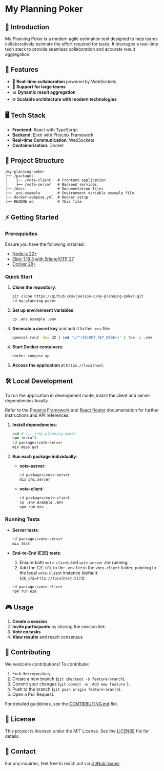 # My Planning Poker

## 📌 Introduction

My Planning Poker is a modern agile estimation tool designed to help teams collaboratively estimate the effort required for tasks. It leverages a real-time tech stack to provide seamless collaboration and accurate result aggregation.

## 🚀 Features

-   🔄 **Real-time collaboration** powered by WebSockets
-   👥 **Support for large teams**
-   📊 **Dynamic result aggregation**
-   🌐 **Scalable architecture with modern technologies**

## 🖥️ Tech Stack

-   **Frontend**: React with TypeScript
-   **Backend**: Elixir with Phoenix Framework
-   **Real-time Communication**: WebSockets
-   **Containerization**: Docker

## 📂 Project Structure

```
/my-planning-poker
│── /packages
│    ├── /vote-client   # Frontend application
│    ├── /vote-server   # Backend services
│── /docs               # Documentation files
│── .env.example        # Environment variable example file
│── docker-compose.yml  # Docker setup
│── README.md           # This file
```

## ⚡ Getting Started

### Prerequisites

Ensure you have the following installed:

-   [Node.js 22+](https://nodejs.org/)
-   [Elixir 1.18.3 with Erlang/OTP 27](https://elixir-lang.org/)
-   [Docker 28+](https://www.docker.com/)

### Quick Start

1. **Clone the repository**:

    ```bash
    git clone https://github.com/joelson-c/my-planning-poker.git
    cd my-planning-poker
    ```

2. **Set up environment variables**:

    ```bash
    cp .env.example .env
    ```

3. **Generate a secret key** and add it to the `.env` file:

    ```bash
    openssl rand -hex 32 | sed 's/^/SECRET_KEY_BASE=/' | tee -a .env
    ```

4. **Start Docker containers**:

    ```bash
    docker compose up
    ```

5. **Access the application** at `https://localhost`.

## 🛠️ Local Development

To run the application in development mode, install the client and server dependencies locally.

Refer to the [Phoenix Framework](https://www.phoenixframework.org) and [React Router](https://reactrouter.com/home) documentation for further instructions and API references.

1. **Install dependencies**:

    ```bash
    pwd # <...>/my-planning-poker
    npm install
    cd packages/vote-server
    mix deps.get
    ```

2. **Run each package individually**:

    - **vote-server**:

        ```bash
        cd packages/vote-server
        mix phx.server
        ```

    - **vote-client**:

        ```bash
        cd packages/vote-client
        cp .env.example .env
        npm run dev
        ```

### Running Tests

-   **Server tests**:

    ```bash
    cd packages/vote-server
    mix test
    ```

-   **End-to-End (E2E) tests**:

    1. Ensure both `vote-client` and `vote-server` are running.
    2. Add the `E2E_URL` to the `.env` file in the `vote-client` folder, pointing to the local `vote-client` instance (default: `E2E_URL=http://localhost:5173`).

    ```bash
    cd packages/vote-client
    npm run e2e
    ```

## 🎮 Usage

1. **Create a session**
2. **Invite participants** by sharing the session link
3. **Vote on tasks**
4. **View results** and reach consensus

## 🤝 Contributing

We welcome contributions! To contribute:

1. Fork the repository.
2. Create a new branch (`git checkout -b feature-branch`).
3. Commit your changes (`git commit -m 'Add new feature'`).
4. Push to the branch (`git push origin feature-branch`).
5. Open a Pull Request.

For detailed guidelines, see the [CONTRIBUTING.md](CONTRIBUTING.md) file.

## 📜 License

This project is licensed under the MIT License. See the [LICENSE](LICENSE) file for details.

## 📧 Contact

For any inquiries, feel free to reach out via [GitHub Issues](https://github.com/joelson-c/my-planning-poker/issues).
